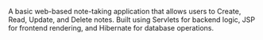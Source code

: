 A basic web-based note-taking application that allows users to Create, Read, Update, and Delete notes. Built using Servlets for backend logic, JSP for frontend rendering, and Hibernate for database operations.
